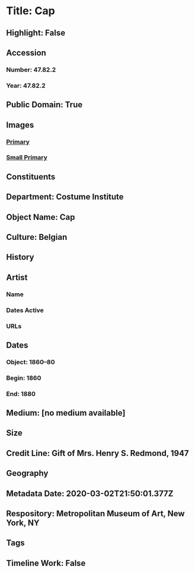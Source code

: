 # Title: Cap
## Highlight: False
## Accession
### Number: 47.82.2
### Year: 47.82.2
## Public Domain: True
## Images
### [Primary](https://images.metmuseum.org/CRDImages/ci/original/47.82.2.jpg)
### [Small Primary](https://images.metmuseum.org/CRDImages/ci/web-large/47.82.2.jpg)
## Constituents
## Department: Costume Institute
## Object Name: Cap
## Culture: Belgian
## History
## Artist
### Name
### Dates Active
### URLs
## Dates
### Object: 1860–80
### Begin: 1860
### End: 1880
## Medium: [no medium available]
## Size
## Credit Line: Gift of Mrs. Henry S. Redmond, 1947
## Geography
## Metadata Date: 2020-03-02T21:50:01.377Z
## Respository: Metropolitan Museum of Art, New York, NY
## Tags
## Timeline Work: False